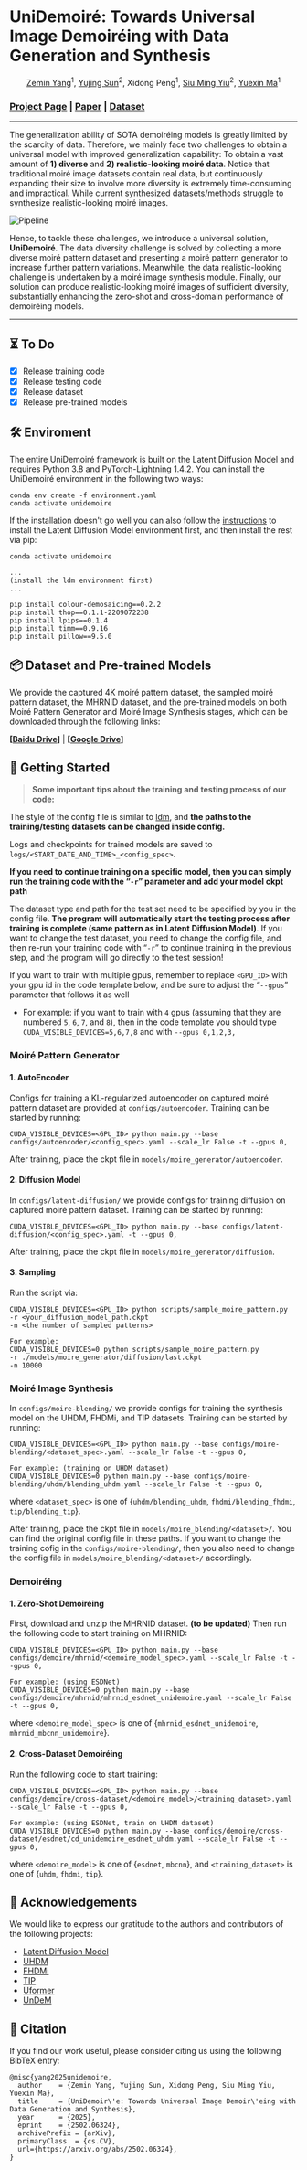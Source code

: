 # UniDemoiré: Towards Universal Image Demoiréing with Data Generation and Synthesis

<center><a href="https://yizhifengyeyzm.github.io/">Zemin Yang</a><sup>1</sup>, <a href="https://yujingsun.github.io/">Yujing Sun</a><sup>2</sup>, Xidong Peng<sup>1</sup>, <a href="https://www.cs.hku.hk/index.php/people/academic-staff/smyiu/">Siu Ming Yiu</a><sup>2</sup>, <a href="https://yuexinma.me/">Yuexin Ma</a><sup>1</sup></center>

### [Project Page](https://yizhifengyeyzm.github.io/UniDemoire-page/) | [Paper](https://arxiv.org/abs/2502.06324) | [Dataset](https://drive.google.com/drive/folders/1k48jcgJLMUB0_42H-x1VYl67NP56zel8?usp=drive_link) 

***

The generalization ability of SOTA demoiréing models is greatly limited by the scarcity of data. Therefore, we mainly face two challenges to obtain a universal model with improved generalization capability: To obtain a vast amount of **1) diverse** and **2) realistic-looking moiré data**. Notice that traditional moiré image datasets contain real data, but continuously expanding their size to involve more diversity is extremely time-consuming and impractical. While current synthesized datasets/methods struggle to synthesize realistic-looking moiré images.

![Pipeline](./static/images/Pipeline.png)

Hence, to tackle these challenges, we introduce a universal solution, **UniDemoiré**. The data diversity challenge is solved by collecting a more diverse moiré pattern dataset and presenting a moiré pattern generator to increase further pattern variations. Meanwhile, the data realistic-looking challenge is undertaken by a moiré image synthesis module. Finally, our solution can produce realistic-looking moiré images of sufficient diversity, substantially enhancing the zero-shot and cross-domain performance of demoiréing models.

***

## :hourglass_flowing_sand: To Do

- [x] Release training code
- [x] Release testing code
- [x] Release dataset
- [x] Release pre-trained models

## 🛠️ Enviroment
The entire UniDemoiré framework is built on the Latent Diffusion Model and requires Python 3.8 and PyTorch-Lightning 1.4.2.
You can install the UniDemoiré environment in the following two ways:
```
conda env create -f environment.yaml
conda activate unidemoire
```
If the installation doesn't go well you can also follow the [instructions](https://github.com/CompVis/latent-diffusion?tab=readme-ov-file#requirements) to install the Latent Diffusion Model environment first, and then install the rest via pip:
```
conda activate unidemoire

...
(install the ldm environment first)
...

pip install colour-demosaicing==0.2.2
pip install thop==0.1.1-2209072238
pip install lpips==0.1.4
pip install timm==0.9.16
pip install pillow==9.5.0
```

## 📦 Dataset and Pre-trained Models

We provide the captured 4K moiré pattern dataset, the sampled moiré pattern dataset, the MHRNID dataset, and the pre-trained models on both Moiré Pattern Generator and Moiré Image Synthesis stages, which can be downloaded through the following links:

**\[[Baidu Drive](https://pan.baidu.com/s/1YI4NO5xyC8oK3ZOFHpTa1w?pwd=sthx)\]** | **\[[Google Drive](https://drive.google.com/drive/folders/1k48jcgJLMUB0_42H-x1VYl67NP56zel8?usp=drive_link)\]**


## 🚀 Getting Started

>**Some important tips about the training and testing process of our code:**

The style of the config file is similar to [ldm](https://github.com/CompVis/latent-diffusion), and **the paths to the training/testing datasets can be changed inside config.**

Logs and checkpoints for trained models are saved to `logs/<START_DATE_AND_TIME>_<config_spec>`.

**If you need to continue training on a specific model, then you can simply run the training code with the “`-r`” parameter and add your model ckpt path**

The dataset type and path for the test set need to be specified by you in the config file. **The program will automatically start the testing process after training is complete (same pattern as in Latent Diffusion Model)**. If you want to change the test dataset, you need to change the config file, and then re-run your training code with “`-r`” to continue training in the previous step, and the program will go directly to the test session!

If you want to train with multiple gpus, remember to replace `<GPU_ID>` with your gpu id in the code template below, and be sure to adjust the “`--gpus`” parameter that follows it as well 
- For example: if you want to train with `4` gpus (assuming that they are numbered `5`, `6`, `7`, and `8`), then in the code template you should type `CUDA_VISIBLE_DEVICES=5,6,7,8` and with `--gpus 0,1,2,3,`

### Moiré Pattern Generator

#### 1. AutoEncoder
Configs for training a KL-regularized autoencoder on captured moiré pattern dataset are provided at `configs/autoencoder`. Training can be started by running:
```
CUDA_VISIBLE_DEVICES=<GPU_ID> python main.py --base configs/autoencoder/<config_spec>.yaml --scale_lr False -t --gpus 0,
```
After training, place the ckpt file in `models/moire_generator/autoencoder`.

#### 2. Diffusion Model
In `configs/latent-diffusion/` we provide configs for training diffusion on captured moiré pattern dataset. Training can be started by running:
```
CUDA_VISIBLE_DEVICES=<GPU_ID> python main.py --base configs/latent-diffusion/<config_spec>.yaml -t --gpus 0,
```
After training, place the ckpt file in `models/moire_generator/diffusion`.

#### 3. Sampling
Run the script via:
```
CUDA_VISIBLE_DEVICES=<GPU_ID> python scripts/sample_moire_pattern.py 
-r <your_diffusion_model_path.ckpt 
-n <the number of sampled patterns>

For example:
CUDA_VISIBLE_DEVICES=0 python scripts/sample_moire_pattern.py 
-r ./models/moire_generator/diffusion/last.ckpt 
-n 10000
```

### Moiré Image Synthesis
In `configs/moire-blending/` we provide configs for training the synthesis model on the UHDM, FHDMi, and TIP datasets. Training can be started by running:
```
CUDA_VISIBLE_DEVICES=<GPU_ID> python main.py --base configs/moire-blending/<dataset_spec>.yaml --scale_lr False -t --gpus 0,

For example: (training on UHDM dataset)
CUDA_VISIBLE_DEVICES=0 python main.py --base configs/moire-blending/uhdm/blending_uhdm.yaml --scale_lr False -t --gpus 0,
```
where `<dataset_spec>` is one of {`uhdm/blending_uhdm`, `fhdmi/blending_fhdmi`, `tip/blending_tip`}.

After training, place the ckpt file in `models/moire_blending/<dataset>/`. You can find the original config file in these paths. If you want to change the training cofig in the `configs/moire-blending/`, then you also need to change the config file in `models/moire_blending/<dataset>/` accordingly.

### Demoiréing

#### 1. Zero-Shot Demoiréing
First, download and unzip the MHRNID dataset. **(to be updated)**
Then run the following code to start training on MHRNID:
```
CUDA_VISIBLE_DEVICES=<GPU_ID> python main.py --base configs/demoire/mhrnid/<demoire_model_spec>.yaml --scale_lr False -t --gpus 0,

For example: (using ESDNet)
CUDA_VISIBLE_DEVICES=0 python main.py --base configs/demoire/mhrnid/mhrnid_esdnet_unidemoire.yaml --scale_lr False -t --gpus 0,
```
where `<demoire_model_spec>` is one of {`mhrnid_esdnet_unidemoire`, `mhrnid_mbcnn_unidemoire`}.

#### 2. Cross-Dataset Demoiréing

Run the following code to start training:
```
CUDA_VISIBLE_DEVICES=<GPU_ID> python main.py --base configs/demoire/cross-dataset/<demoire_model>/<training_dataset>.yaml --scale_lr False -t --gpus 0,

For example: (using ESDNet, train on UHDM dataset)
CUDA_VISIBLE_DEVICES=0 python main.py --base configs/demoire/cross-dataset/esdnet/cd_unidemoire_esdnet_uhdm.yaml --scale_lr False -t --gpus 0,
```
where `<demoire_model>` is one of {`esdnet`, `mbcnn`}, and `<training_dataset>` is one of {`uhdm`, `fhdmi`, `tip`}.



## 🙏 Acknowledgements

We would like to express our gratitude to the authors and contributors of the following projects:

- [Latent Diffusion Model](https://github.com/CompVis/latent-diffusion)
- [UHDM](https://github.com/CVMI-Lab/UHDM)
- [FHDMi](https://github.com/PKU-IMRE/FHDe2Net)
- [TIP](https://github.com/ZhengJun-AI/MoirePhotoRestoration-MCNN)
- [Uformer](https://github.com/ZhendongWang6/Uformer)
- [UnDeM](https://github.com/zysxmu/UnDeM)



## 📑 Citation

If you find our work useful, please consider citing us using the following BibTeX entry:

```
@misc{yang2025unidemoire,
  author    = {Zemin Yang, Yujing Sun, Xidong Peng, Siu Ming Yiu, Yuexin Ma},
  title     = {UniDemoir\'e: Towards Universal Image Demoir\'eing with Data Generation and Synthesis},
  year      = {2025},
  eprint    = {2502.06324},
  archivePrefix = {arXiv},
  primaryClass  = {cs.CV},
  url={https://arxiv.org/abs/2502.06324},
}
```


